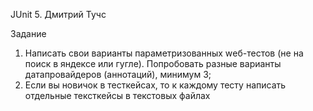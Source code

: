 JUnit 5. Дмитрий Тучс
   
Задание
1) Написать свои варианты параметризованных wеб-тестов (не на поиск в яндексе или гугле). Попробовать разные варианты датапровайдеров (аннотаций), минимум 3;
2) Если вы новичок в тесткейсах, то к каждому тесту написать отдельные тексткейсы в текстовых файлах
